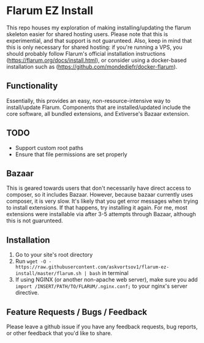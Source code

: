 # Flarum EZ Install

This repo houses my exploration of making installing/updating the flarum skeleton easier for shared hosting users. Please note that this is experimential, and that support is not guarunteed. Also, keep in mind that this is only necessary for shared hosting: if you're running a VPS, you should probably follow Flarum's official installation instructions (https://flarum.org/docs/install.html), or consider using a docker-based installation such as (https://github.com/mondediefr/docker-flarum).

## Functionality

Essentially, this provides an easy, non-resource-intensive way to install/update Flarum. Components that are installed/updated include the core software, all bundled extensions, and Extiverse's Bazaar extension.

## TODO

- Support custom root paths
- Ensure that file permissions are set properly

## Bazaar

This is geared towards users that don't necessarily have direct access to composer, so it includes Bazaar. However, because bazaar currently uses composer, it is very slow. It's likely that you get error messages when trying to install extensions. If that happens, try installing it again. For me, most extensions were installable via after 3-5 attempts through Bazaar, although this is not guarunteed.

## Installation

1. Go to your site's root directory
2. Run `wget -O - https://raw.githubusercontent.com/askvortsov1/flarum-ez-install/master/flarum.sh | bash` in terminal
3. If using NGINX (or another non-apache web server), make sure you add `import /INSERT/PATH/TO/FLARUM/.nginx.conf;` to your nginx's server directive.

## Feature Requests / Bugs / Feedback

Please leave a github issue if you have any feedback requests, bug reports, or other feedback that you'd like to share.
